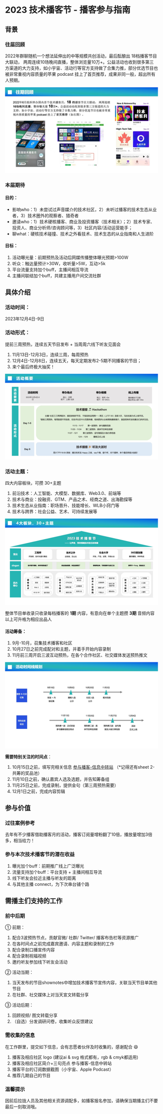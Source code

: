 # 2023 技术播客节 - 播客参与指南
## 背景
### 往届回顾
2022年群聊随机一个想法延伸出的中等规模共创活动，最后酝酿出 18档播客节目大联动， 两周连续10场晚间直播，整体浏览量10万+。公益活动也收到很多第三方渠道的大力支持，如小宇宙、活动行等官方支持做了合集力推，部分优选节目也被非常重视内容质量的苹果 podcast 挂上了首页推荐，成果非同一般，超出所有人预期。

![activity_2022_review](https://raw.githubusercontent.com/tech-podfest/2023TechPodFest/main/Images/activity_2022_review.png)

### 本届期待
#### 目的：
- 影响who：1）未尝试过声音媒介的技术社区，2）未听过播客的技术生态从业者，3）技术圈外的观察者、猎奇者
- 邀请who：1）技术硬核播客、商业及投资播客（技术相关）；2）技术专家、投资人、商业分析师/咨询顾问等，3）社区内容/活动运营能手；
- 聊what：硬核技术碰撞、技术之外看技术、技术生态的从业指南和人生进阶
  
#### 目标：
1. 活动曝光量：前期预热及活动后网媒传播整体曝光预期>100W
2. 听众：触达量预计>30W，收听量>5W，互动>5k
3. 平台流量支持加个buff，主播间相互导流
4. 主播间联结加个buff，共建主播用户间交流社群

## 具体介绍
### 活动时间：
2023年12月4日-9日

### 活动形式：
提前三周预热，连续五天节目发布 + 当周周六线下听友见面会

1. 11月13日-12月3日，连续三周，每周预热
2. 12月4日-12月8日，连续五天，每天定期发布2-5期不同播客的节目；
3. 来个最后终极大抽奖！

![activity_summary](https://raw.githubusercontent.com/tech-podfest/2023TechPodFest/main/Images/activity_summary.jpg)

### 活动主题：
四大内容板块，可攒 30+主题
1. 前沿技术：人工智能、大模型、数据库、Web3.0、前端等
2. 技术与商业：投融资、GTM、产品之术、经商之道、出海勘探等
3. 技术生态从业指南：职场晋升、技能增长、WLB小窍门等
4. 技术与跨界：社会公益、艺术、可持续发展等

![activity_conent_section](https://raw.githubusercontent.com/tech-podfest/2023TechPodFest/main/Images/activity_conent_section.png)


整体节目单收录只收录每档播客的 **1期** 内容，有意向在单个主题攒 **3期** 音频内容以上可升格为相应出品人

#### 活动筹备：
1. 9月-10月，召集技术播客和社区
2. 10月27日之前完成配对和主题，并着手开始内容录制
3. 11月前三周开启三波互动预热，在各个合作社区、社交媒体发送预热推文

![activity_timeline](https://raw.githubusercontent.com/tech-podfest/2023TechPodFest/main/Images/activity_timeline.png)

**需要特别关注的时间点**：
1. 10月15日之前，填写完相关信息 [参与播客-信息中转站](https://m5l3qe1mxd.feishu.cn/sheets/LFNBsLTFAh5sp3tu9spcxiGqnef) （*记得还有sheet 2-共筹的奖品池）
2. 11月10日之前，确认嘉宾人选及选题，并告知筹备组
3. 11月25日之前，完成录制，提供金句（第三周预热需要）
4. 12月1日之前，完成内容剪辑

## 参与价值
### 过往案例参考
去年有不少播客借助播客月的活动，播客订阅量增粉翻了10倍，播放量增加3倍多，相当给力！

### 参与本次技术播客节的潜在收益
1. 曝光加个buff：前期推广线上广泛曝光
2. 流量支持加个buff：平台支持 + 主播间相互导流
3. 线下听友会拉近主播与听友的距离
4. 与其他主播 connect，为下次串台铺个路

## 需播主们支持的工作
### 前中后期

① 前期：

1. 配合3波预热节点，贡献官微/ 社群/ Twitter/ 播客布告栏等资源推广
2. 在各时间点之前完成嘉宾邀请、内容主题和录制的工作
3. 配合录制口播宣传内容
4. 配合录制祝福视频
5. 邀约听友参加线下听友会活动

② 活动当期：

1. 当天发布的节目shownotes中增加技术播客节宣传内容，关联当天节目单其他节目
2. 在社群、社交媒体上对当天宣文转载分享

③ 活动后期：

1. 回顾视频/ 图文转载分享
2. （自选）分发调研问卷，收集听众反馈建议

### 需收集的信息

在工作群里，提交如下信息，会有志愿者伙伴及时收集的，感谢配合 😄

1. 播客及相应社区 logo (建议ai & svg 格式都有，rgb & cmyk都适用)
2. 播客及相应社区简介+三句亮点 参与播客-信息中转站 
3. 播客平台的订阅数据截图（小宇宙、Apple Podcast）
4. 推荐几期自己的节目

### 温馨提示
因前后拉拢人员及其他相关资源调配多，如播客报名参加，请确保当期播主们不要最后一刻取消哦。

